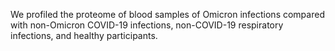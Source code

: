 We profiled the proteome of blood samples of Omicron infections compared with non-Omicron COVID-19 infections, non-COVID-19 respiratory infections, and healthy participants.
